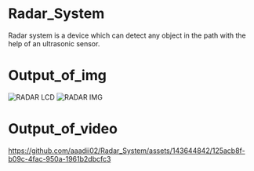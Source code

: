 # Radar_System
Radar system is a device which can detect any object in the path with the help of an ultrasonic sensor.
# Output_of_img
![RADAR LCD](https://github.com/aaadii02/Radar_System/assets/143644842/bff238b3-6b42-4a39-99e2-65a8393db719)
![RADAR IMG](https://github.com/aaadii02/Radar_System/assets/143644842/329e81ad-99e2-40d3-b102-72f0ff5aa919)
# Output_of_video
https://github.com/aaadii02/Radar_System/assets/143644842/125acb8f-b09c-4fac-950a-1961b2dbcfc3


